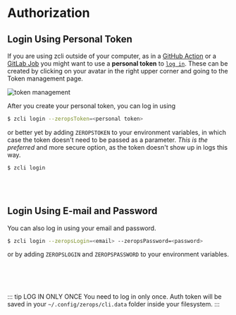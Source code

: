 # Authorization

## Login Using Personal Token

If you are using zcli outside of your computer, as in a [GitHub Action](/documentation/deploy/use-in-github-actions.html) or a [GitLab Job](/documentation/deploy/use-in-gitlab-ci.html) you might want to use a **personal token** to [`log in`](/documentation/cli/installation-authorization.html#login-using-personal-token). These can be created by clicking on your avatar in the right upper corner and going to the Token management page.

![token management](/token-management.png "token management")

After you create your personal token, you can log in using

```bash
$ zcli login --zeropsToken=<personal token>
```

or better yet by adding `ZEROPSTOKEN` to your environment variables, in which case the token doesn't need to be passed as a parameter. *This is the preferred* and more secure option, as the token doesn't show up in logs this way.

```bash
$ zcli login
```

<br/>
<br/>

## Login Using E-mail and Password

You can also log in using your email and password.

```bash
$ zcli login --zeropsLogin=<email> --zeropsPassword=<password>
```

or by adding `ZEROPSLOGIN` and `ZEROPSPASSWORD` to your environment variables.

<br/>
<br/>
<br/>

::: tip LOG IN ONLY ONCE
You need to log in only once. Auth token will be saved in your `~/.config/zerops/cli.data` folder inside your filesystem.
:::

